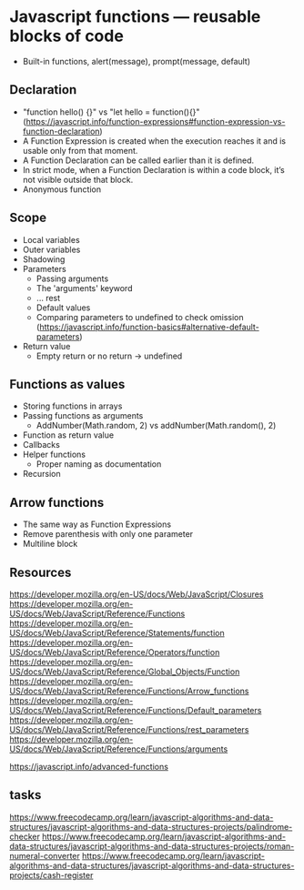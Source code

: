 # Javascript functions — reusable blocks of code
* Built-in functions, alert(message), prompt(message, default)

## Declaration
* "function hello() {}" vs "let hello = function(){}" (https://javascript.info/function-expressions#function-expression-vs-function-declaration)
* A Function Expression is created when the execution reaches it and is usable only from that moment.
* A Function Declaration can be called earlier than it is defined.
* In strict mode, when a Function Declaration is within a code block, it’s not visible outside that block.
* Anonymous function

## Scope
* Local variables
* Outer variables
* Shadowing
* Parameters
    * Passing arguments
    * The 'arguments' keyword
    * ... rest
    * Default values
    * Comparing parameters to undefined to check omission (https://javascript.info/function-basics#alternative-default-parameters)
* Return value
    * Empty return or no return -> undefined

## Functions as values
* Storing functions in arrays
* Passing functions as arguments
    * AddNumber(Math.random, 2) vs addNumber(Math.random(), 2)
* Function as return value
* Callbacks
* Helper functions
    * Proper naming as documentation
* Recursion

## Arrow functions
* The same way as Function Expressions
* Remove parenthesis with only one parameter
* Multiline block

## Resources
https://developer.mozilla.org/en-US/docs/Web/JavaScript/Closures
https://developer.mozilla.org/en-US/docs/Web/JavaScript/Reference/Functions
https://developer.mozilla.org/en-US/docs/Web/JavaScript/Reference/Statements/function
https://developer.mozilla.org/en-US/docs/Web/JavaScript/Reference/Operators/function
https://developer.mozilla.org/en-US/docs/Web/JavaScript/Reference/Global_Objects/Function
https://developer.mozilla.org/en-US/docs/Web/JavaScript/Reference/Functions/Arrow_functions
https://developer.mozilla.org/en-US/docs/Web/JavaScript/Reference/Functions/Default_parameters
https://developer.mozilla.org/en-US/docs/Web/JavaScript/Reference/Functions/rest_parameters
https://developer.mozilla.org/en-US/docs/Web/JavaScript/Reference/Functions/arguments

https://javascript.info/advanced-functions

## tasks
https://www.freecodecamp.org/learn/javascript-algorithms-and-data-structures/javascript-algorithms-and-data-structures-projects/palindrome-checker
https://www.freecodecamp.org/learn/javascript-algorithms-and-data-structures/javascript-algorithms-and-data-structures-projects/roman-numeral-converter
https://www.freecodecamp.org/learn/javascript-algorithms-and-data-structures/javascript-algorithms-and-data-structures-projects/cash-register
